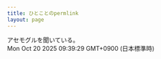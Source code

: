 ```yaml
---
title: ひとことのpermlink
layout: page
---
```

<div class="box" dt="1760920769944">
  アセモグルを聞いている。
  <div class="content is-small">Mon Oct 20 2025 09:39:29 GMT+0900 (日本標準時)</div>
</div>